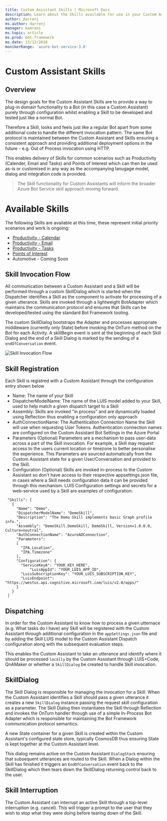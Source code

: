 ```yaml
---
title: Custom Assistant Skills | Microsoft Docs
description: Learn about the Skills available for use in your Custom Assistant
author: darrenj
ms.author: darrenj
manager: kamrani
ms.topic: article
ms.prod: bot-framework
ms.date: 13/12/2018
monikerRange: 'azure-bot-service-3.0'
---
```

# Custom Assistant Skills 

## Overview

The design goals for the Custom Assistant Skills are to provide a way to plug-in domain functionality to a Bot (in this case a Custom Assistant) purely through configuration whilst enabling a Skill to be developed and tested just like a normal Bot.

Therefore a Skill, looks and feels just like a regular Bot apart from some additional code to handle the different invocation pattern. The same Bot protocol is maintained between the Custom Assistant and Skills ensuring a consistent approach and providing additional deployment options in the future - e.g. Out of Process invocation using HTTP.

This enables delivery of Skills for common scenarios such as Productivity (Calender, Email and Tasks) and Points of Interest which can then be used as-is or customised in any way as the accompanying lanugage model, dialog and integration code is provided.

> The Skill functionality for Custom Assistants will inform the broader Azure Bot Service skill approach moving forward.

# Available Skills

The following Skills are available at this time, these represent initial priority scenarios and work is ongoing:
- [Productivity - Calendar](./customassistant-skills-productivity-calendar.md)
- [Productivity - Email](./customassistant-skills-productivity-email.md)
- [Productivity - Tasks](./customassistant-skills-productivity-tasks.md)
- [Points of Interest](./customassistant-skills-pointofinterest.md)
- Automotive - Coming Soon 

## Skill Invocation Flow

All communication between a Custom Assistant and a Skill will be performed through a custom SkillDialog which is started when the Dispatcher identifies a Skill as the component to activate for processing of a given utterance. Skills are invoked through a lightweight BotAdapter which maintains the communication protocol and ensures that Skills can be developed/tested using the standard Bot Framework tooling.

The custom SkillDialog bootstraps the Adapter and processes appropriate middleware (currently only State) before invoking the OnTurn method on the Bot for each Activity. A skillBegin event is sent at the beginning of each Skill Dialog and the end of a Skill Dialog is marked by the sending of a `endOfConversation` event.

![Skill Invocation Flow](./customassistant-SkillFlow.png)

 ## Skill Registration

 Each Skill is registred with a Custom Assistant through the configuration entry shown below

 - Name: The name of your Skill
 - DispatcherModelName: The name of the LUIS model added to your Skill, used to help match a given dispatch target to a Skill
 - Assembly: Skills are invoked "in process" and are dynamically loaded using Reflection thus enabling a configuration only approach
 - AuthConnectionName: The Authentication Connection Name the Skill will use when requesting User Tokens. Authentication connection names are configured on the Custom Assistant Bot Settings in the Azure Portal
 - Parameters (Optional) Parameters are a mechanism to pass user-data across a part of the Skill invocation. For example, a Skill may request access to the users current location or timezone to better personalise the experience. This Parameters are sourced automatically from the Custom Assistant state for a given User/Conversation and provided to the Skill.
 - Configuration (Optional) Skills are invoked in-process to the Custom Assistant so don't have access to their respective appsettings.json file, in cases where a Skill needs configuration data it can be provided through this mechanism. LUIS Configuration settings and secrets for a web-service used by a Skill are examples of configuration. 

 ```
  "Skills": [
    {
      "Name": "Demo",
      "DispatcherModelName": "DemoSkill",
      "Description": "The Demo Skill implements basic Graph profile info.",
      "Assembly": "DemoSkill.DemoSkill, DemoSkill, Version=1.0.0.0, Culture=neutral",
      "AuthConnectionName": "AzureADConnection",
      "Parameters": 
      [
        "IPA.Location",
        "IPA.Timezone"
      ],
      "Configuration": {
        "ServiceKeyA": "YOUR_KEY_HERE",
		    "LuisAppId": "YOUR_LUIS_APP_ID",
        "LuisSubscriptionKey": "YOUR_LUIS_SUBSCRIPTION_KEY",
        "LuisEndpoint": "https://westus.api.cognitive.microsoft.com/luis/v2.0/apps/"
      }
    }
  ]
 ```
 
## Dispatching

In order for the Custom Assistant to know how to process a given utternace (e.g. What tasks do I have) any Skill will be registered with the Custom Assistant through additional configuration in the `appSettings.json` file and by adding the Skill LUIS model to the Custom Assistant Dispatch configuration along with the subsequent evaluation steps.

This enables the Custom Assistant to take an utterance and identify where it should be processed `locally` by the Custom Assistant through LUIS+Code, QnAMaker or whether a `SkillDialog` be created to handle Skill invocation.

## SkillDialog

The Skill Dialog is responsible for managing the invocation for a Skill. When the Custom Assistant identifies a Skill should pass a given utterance it creates a new `SkillDialog` instance passing the request skill configuration as a parameter. The Skill Dialog then instantiates the Skill through Reflection and invokes the OnTurn handler through use of a simple In-Process Bot Adapter which is responsible for maintaining the Bot Framework communication protocol semantics.

A new State container for a given Skill is created within the Custom Assistant's configured state store, typically CosmosDB thus ensuring State is kept together at the Custom Assistant level.

This dialog remains active on the Custom Assistant `DialogStack` ensuring that subsequent utterances are routed to the Skill. When a Dialog within the Skill has finished it triggers an `EndOfConversation` event back to the SkillDialog which then tears down the SkillDialog returning control back to the user.

## Skill Interruption

The Custom Assistant can interrupt an active Skill through a top-level interruption (e.g. cancel). This will trigger a prompt to the user that they wish to stop what they were doing before tearing down of the Skill.
